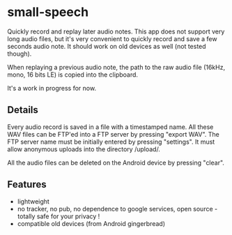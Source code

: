 # small-speech

Quickly record and replay later audio notes.
This app does not support very long audio files, but it's very convenient to quickly record and save a few seconds audio note.
It should work on old devices as well (not tested though).

When replaying a previous audio note, the path to the raw audio file (16kHz, mono, 16 bits LE) is copied into the clipboard.

It's a work in progress for now.

## Details

Every audio record is saved in a file with a timestamped name.
All these WAV files can be FTP'ed into a FTP server by pressing "export WAV".
The FTP server name must be initially entered by pressing "settings".
It must allow anonymous uploads into the directory /upload/.

All the audio files can be deleted on the Android device by pressing "clear".

## Features

- lightweight
- no tracker, no pub, no dependence to google services, open source - totally safe for your privacy !
- compatible old devices (from Android gingerbread)

